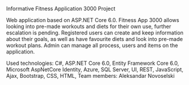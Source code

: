 Informative Fitness Application 3000 Project

Web application based on ASP.NET Core 6.0. Fitness App 3000 allows looking into pre-made workouts and diets for their own use, further escalation is pending. Registered users can create and keep information about their goals, as well as have favourite diets and look into pre-made workout plans. Admin can manage all process, users and items on the application.


Used technologies: C#, ASP.NET Core 6.0, Entity Framework Core 6.0, Microsoft AspNetCore Identity, Azure, SQL Server, UI, REST, JavaScript, Ajax, Bootstrap, CSS, HTML, 
Team members: Aleksandar Novoselski

